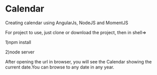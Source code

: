 # Calendar
Creating calendar using AngularJs, NodeJS and MomentJS

For project to use, just clone or download the project, then in shell=>

1)npm install

2)node server

After opening the url in browser, you will see the Calendar showing the current date.You can browse to any date in any year.
